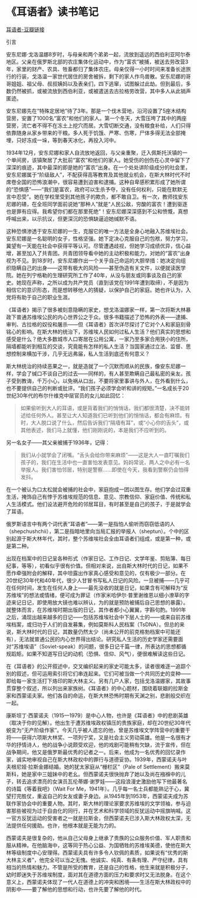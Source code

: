 # 《耳语者》读书笔记
[耳语者-豆瓣链接](https://book.douban.com/subject/25953571/)

引言

安东尼娜·戈洛温娜8岁时，与母亲和两个弟弟一起，流放到遥远的西伯利亚阿尔泰地区。父亲在俄罗斯北部的农庄集体化运动中，作为“富农”被捕，被送去劳改营3年，家里的财产、农具、牲畜都归了集体农庄。母亲仅得一小时时间来准备长途旅行的行装，戈洛温一家世代居住的房舍被拆，剩下的家人作鸟兽散。安东尼娜的哥哥姐姐、祖父母、叔叔姨妈以及表亲们，四下逃窜，试图躲过此劫。但到最后，多数仍然被抓，或被流放到西伯利亚，或被遣送去古拉格劳改营，其中多人从此销声匿迹。

安东尼娜先在“特殊定居地”待了3年。那是一个伐木营地，沿河设置了5座木结构营房，安置了1000名“富农”和他们的家人。第一个冬天，大雪压垮了其中的两座营房，流亡者不得不在冻土上挖穴而居。大雪切断交通，没有粮食补给，人们只得依靠随身从家乡带来的干粮。多人死于饥饿、严寒、伤寒，尸体多得无法全部掩埋，只好冻成一垛，等到春天冰化，再投入河中。

1934年12月，安东尼娜和家人自流放地返回，与父亲重聚，迁入佩斯托沃镇的一个单间房，该镇聚居了大批前“富农”和他们的家人。她受伤的创伤在心灵中留下了深深的痕迹，其中最深的即是她的“富农”出身。在一个处处讲阶级成分的社会里，安东尼娜属于“阶级敌人”，不配获得高等教育及其他就业机会，在斯大林时代不时席卷全国的恐怖浪潮中，很容易遭到迫害和逮捕。这种自卑感积累形成了她所谓的“恐惧感”——“我们是富农，政府可以生杀予夺，没有任何权利，只能在默默无言中忍受”。她在学校里受到其他孩子的欺负，都不敢自卫。有一次，教师找安东尼娜的碴，在全班同学面前说她“那种人”就是“人民公敌，穷酸的富农！遭到驱逐也是罪有应得。我希望你们都在那里死绝”！安东尼娜深深感到不公和愤慨，真想呼喊出来，以示抗议，但更深沉的恐惧缺逼迫她缄默不语。

这种恐惧渗透于安东尼娜的一生，克服它的唯一方法是全身心地融入苏维埃社会。安东尼娜是一名聪明的女子，性格坚强。她下定决心克服自己的包袱，努力学习，冀望有一天能在社会中获得平等认可。尽管遭遇歧视，但她学习成绩优异，信心益增，甚至加入了共青团。共青团领导看中她的主动积极和能力，对她的“富农”出身视为不见。到18岁时，安东尼娜作出一个关乎自己命运的大胆举措：她决定向组织隐瞒自己的出身——这带有极大的风险——甚至伪造有关文件，以便就读医学院。她在列宁格勒的生理研究所工作了40年，从没与朋友或同事谈及自己的家史。她现在声称，之所以成为共产党员（直到该党在1991年遭到取缔），不是因为相信它的意识形态，而是想转移他人的猜疑，以保护自己的家庭。她也许认为，入党将有助于自己的职业生涯。

《耳语者》揭示了很多被刻意隐瞒的家史，想戈洛温娜家一样，第一次将斯大林暴政下普通苏维埃公民的内心世界公之于众。很多书籍描述了恐怖的外表——逮捕、审判、古拉格的奴役和屠杀——但《耳语者》首次详尽探讨了它对个人和家庭刻骨铭心的影响。在斯大林的统治下，苏维埃人民如何过私人生活？他们真实的思想和感受是什么？绝大多数城市人口寄居在公用公寓，一家乃至多家合用狭小的住所，隔墙都能听到相互的交谈，究竟能有怎样的私人生活？当国家通过立法、监督、思想控制来横加干涉，几乎无远弗届，私人生活到底还有何意义？

斯大林统治的持续恶果之一，就是造就了一个沉默而顺从的民族，像安东尼娜一样，学会了缄口不谈自己的过去——同样的，有人甚至欺瞒自己最私密的亲友。孩子受到教诲，千万小心，以免祸从口出，不要将家里事讲与外人，在外看到什么，也不要提供自己的判断或批评。“我们孩子必须学会听和讲的规矩。”一名成长于20世纪30年代的布尔什维克中层官员的女儿如此回忆：

> 如果偷听到大人的耳语，或是背着我们的悄悄话，我们都很清楚，决不能转述给任何外人。甚至让大人知道我们已听到他们的悄悄话，都会有麻烦。有时，大人脱口说了什么，然后告诉我们“隔墙有耳”，或“小心你的舌头”，或其他表述，我们马上就懂，他们刚刚说的，本是我们不应听到的。

另一名女子——其父亲被捕于1936年，记得：

> 我们从小就学会了闭嘴。“舌头会给你带来麻烦”——这是大人一直叮嘱我们孩子的，我们在生活中也一直害怕发表意见。妈妈常说，两人之中必有一名举报人。我们害怕邻居，特别是警察……即使在今天，我看到警察仍会怕得发抖。

在一个被认为口太松就会被捕的社会中，家庭抱成一团以图生存。他们学会过双重生活，掩饰自己有悖于苏维埃规范的信息、意见、宗教信仰、家庭价值、传统和私人生活模式。他们设法避开危险的邻居耳目，有时甚至是自己的孩子，于是就学会了耳语。

俄罗斯语言中有两个词代表“耳语者”——第一是指怕人偷听而窃窃低语的人（shepchushchii），第二是指暗地里向当局汇报的举报人（sheptun）。个中的区别起源于斯大林年代，其时，整个苏维埃社会全由耳语者们组成，或是第一种，或是第二种。

出现在档案中的日记呈各种形式（作家日记、工作日记、文学年鉴、剪贴簿、每日纪事，等等），初看似乎很有价值。但相对来说，出自斯大林时代的日记，如果不愿作牵强附会的解释，其中坦露出作家真心感受和意见的，仅有极少一部分。在20世纪30年代和40年代，很少人甘冒书写私人日记的风险。一旦被捕——几乎可在任何时间，发生在任何人身上——最先没收的就是日记，如果含有可解释为“反苏维埃”的想法或情绪，便可成为罪证（作家米哈伊尔·普里谢维恩以细小潦草的字迹来记日记，即使用放大镜也难以辨认，为的就是预防被捕后自己思想的暴露）。就整体而言，在苏维埃时期出版的日记，其作者都小心翼翼，字斟句酌。1991年之后，涌现出越来越多的日记——包括苏维埃社会中下层人士的——或来自前苏维埃档案，或归功于人们的自发募集，例如莫斯科人民档案（TsDNA）。但总的来说，斯大林时代的日记，其数量仍然太少（尚未公开的前克格勃档案中可能还有），无法就普通公民的内心世界得出结论。研究私人生活的历史学家还需要面对“苏维埃语”（Soviet-speak）的问题，很多日记千篇一律，所表达的思想都循规蹈矩。如果不知道写日记的动机（恐惧、信仰、风气），便很难解读这些日记。

在《耳语者》的公开叙述中，交叉编织起来的家史可能太多，读者很难逐一追踪个别的叙述，但可运用索引将它们串连起来。它们可被当做一个共同历史的变种——即给每一家生活打下烙印的斯大林主义。另有几户人家，包括戈洛温娜家，其故事贯穿整个叙述，所以列出来家族树。《耳语者》的中心题材，围绕着联姻的拉斯金家和西蒙诺夫家。他们各自的命运，在斯大林恐怖时期有天渊之别，悲剧般交织在一起。

康斯坦丁·西蒙诺夫（1915—1979）是中心人物，也许是《耳语者》中的悲剧英雄（取决于你的见解）。他出生于遭苏维埃政权镇压的贵族家庭，却在20世纪30年代蜕变为“无产阶级作家”。今天几乎被人遗忘的他，曾是苏维埃文学阵营中的重要干将——获得六项斯大林奖、一项列宁奖，又是社会主义劳动英雄。他是一名很有才华的抒情诗人，他的战争小说颇受欢迎，他的戏剧可能稍有欠缺，流于宣传，但在战争期间，他又是俄罗斯最优秀的记者之一。后来，他成为一名优秀的回忆录作家，诚实地审视自己在斯大林政权中的罪行与道德妥协。1939年，西蒙诺夫与叶夫根尼娅·拉斯金娜结婚。她的犹太家庭从“栅栏区”（Pale of Settlement）搬来莫斯科，她是家中三姐妹中的老幺。但西蒙诺夫很快抛弃了她以及尚在襁褓中的儿子，转去追求漂亮的女演员瓦伦蒂娜·谢罗娃——这段浪漫史激励他写下他最著名的诗篇《等着我吧》（Wait For Me，1941年）。几乎每一名士兵都能熟记于心，冀望打完胜仗，重返自己的女友或妻子身边。从1945年到1953年，西蒙诺夫成为苏联作家协会中的重要人物。其时，斯大林的理论家要求苏维埃的文学领袖，参与迫害那些被视为过于自由化的同行，并在艺术和科学领域的反犹运动中摇旗呐喊。这一官方反犹运动的受害者之一就是拉斯金，但西蒙诺夫已涉入斯大林政权太深，无法提供任何援助。也许，他根本就是无能为力的。

西蒙诺夫是很复杂的，他从自己父母身上继承了贵族的公众服务价值、军人职责和服从精神。在他脑海中，这等同于热心公益、为国牺牲的苏维埃美德，使他在斯大林等级制度中心安理得。西蒙诺夫具有许多令人钦佩的素质，如果说有“优秀的斯大林主义者”，他完全可以当之无愧。他诚实、纯真、有条有理、严守纪律，具有相当的热情和魅力。不管是所受的教育，还是自己的性格，他生来就是积极分子，幼时即迷失于苏维埃制度，面对其在道德方面的压力和要求时又无法脱身。在这个意义上，西蒙诺夫体现了一代人在道德上的冲突和困境——生活在斯大林政权中的阴影中——要了解他的思想和行动，也许先要了解他的时代。
